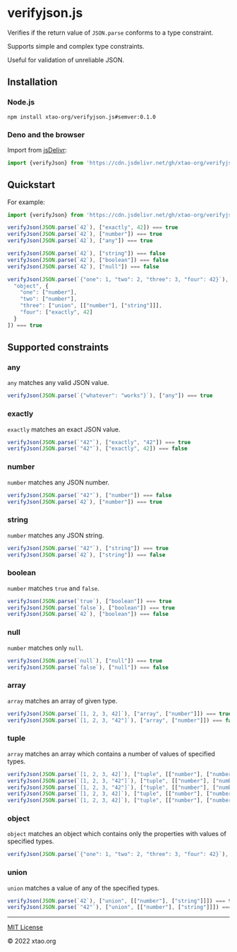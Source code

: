 # verifyjson.js

Verifies if the return value of `JSON.parse` conforms to a type constraint.

Supports simple and complex type constraints.

Useful for validation of unreliable JSON.

## Installation

### Node.js

```
npm install xtao-org/verifyjson.js#semver:0.1.0
```

### Deno and the browser

Import from [jsDelivr](https://www.jsdelivr.com/):

```js
import {verifyJson} from 'https://cdn.jsdelivr.net/gh/xtao-org/verifyjson.js@v0.1.0/mod.js'
```

## Quickstart

For example:

```js
import {verifyJson} from 'https://cdn.jsdelivr.net/gh/xtao-org/verifyjson.js@v0.1.0/mod.js'

verifyJson(JSON.parse(`42`), ["exactly", 42]) === true
verifyJson(JSON.parse(`42`), ["number"]) === true
verifyJson(JSON.parse(`42`), ["any"]) === true

verifyJson(JSON.parse(`42`), ["string"]) === false
verifyJson(JSON.parse(`42`), ["boolean"]) === false
verifyJson(JSON.parse(`42`), ["null"]) === false

verifyJson(JSON.parse(`{"one": 1, "two": 2, "three": 3, "four": 42}`), [
  "object", {
    "one": ["number"], 
    "two": ["number"], 
    "three": ["union", [["number"], ["string"]]], 
    "four": ["exactly", 42]
  }
]) === true
```

## Supported constraints

### any

`any` matches any valid JSON value.

```js
verifyJson(JSON.parse(`{"whatever": "works"}`), ["any"]) === true
```

### exactly

`exactly` matches an exact JSON value.

```js
verifyJson(JSON.parse(`"42"`), ["exactly", "42"]) === true
verifyJson(JSON.parse(`"42"`), ["exactly", 42]) === false
```

### number

`number` matches any JSON number.

```js
verifyJson(JSON.parse(`"42"`), ["number"]) === false
verifyJson(JSON.parse(`42`), ["number"]) === true
```

### string

`number` matches any JSON string.

```js
verifyJson(JSON.parse(`"42"`), ["string"]) === true
verifyJson(JSON.parse(`42`), ["string"]) === false
```

### boolean

`number` matches `true` and `false`.

```js
verifyJson(JSON.parse(`true`), ["boolean"]) === true
verifyJson(JSON.parse(`false`), ["boolean"]) === true
verifyJson(JSON.parse(`42`), ["boolean"]) === false
```

### null

`number` matches only `null`.

```js
verifyJson(JSON.parse(`null`), ["null"]) === true
verifyJson(JSON.parse(`false`), ["null"]) === false
```

### array

`array` matches an array of given type.

```js
verifyJson(JSON.parse(`[1, 2, 3, 42]`), ["array", ["number"]]) === true
verifyJson(JSON.parse(`[1, 2, 3, "42"]`), ["array", ["number"]]) === false
```

### tuple

`array` matches an array which contains a number of values of specified types.

```js
verifyJson(JSON.parse(`[1, 2, 3, 42]`), ["tuple", [["number"], ["number"], ["number"], ["number"]]]) === true
verifyJson(JSON.parse(`[1, 2, 3, "42"]`), ["tuple", [["number"], ["number"], ["number"], ["string"]]]) === true
verifyJson(JSON.parse(`[1, 2, 3, "42"]`), ["tuple", [["number"], ["number"], ["number"], ["number"]]]) === false
verifyJson(JSON.parse(`[1, 2, 3, 42]`), ["tuple", [["number"], ["number"], ["number"]]]) === false
verifyJson(JSON.parse(`[1, 2, 3, 42]`), ["tuple", [["number"], ["number"], ["number"], ["string"]]]) === false
```

### object

`object` matches an object which contains only the properties with values of specified types.

```js
verifyJson(JSON.parse(`{"one": 1, "two": 2, "three": 3, "four": 42}`), ["object", {"one": ["number"], "two": ["number"], "three": ["number"], "four": ["exactly", 42]}]) === true
```

### union

`union` matches a value of any of the specified types.

```js
verifyJson(JSON.parse(`42`), ["union", [["number"], ["string"]]]) === true
verifyJson(JSON.parse(`"42"`), ["union", [["number"], ["string"]]]) === true
```

***

[MIT License](LICENSE)

© 2022 xtao.org
